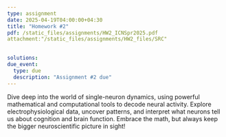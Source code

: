 ```yaml
---
type: assignment
date: 2025-04-19T04:00:00+04:30
title: "Homework #2"
pdf: /static_files/assignments/HW2_ICNSpr2025.pdf
attachment:"/static_files/assignments/HW2_files/SRC"

    
solutions: 
due_event: 
  type: due
  description: "Assignment #2 due"
---
```


Dive deep into the world of single-neuron dynamics, using powerful mathematical and computational tools to decode neural activity. Explore electrophysiological data, uncover patterns, and interpret what neurons tell us about cognition and brain function. Embrace the math, but always keep the bigger neuroscientific picture in sight!
